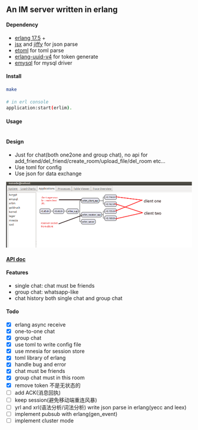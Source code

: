 ## An IM server written in erlang

#### Dependency

* [erlang 17.5](http://www.erlang.org/) +
* [jsx](https://github.com/talentdeficit/jsx) and [jiffy](https://github.com/davisp/jiffy) for json parse
* [etoml](https://github.com/kalta/etoml) for toml parse
* [erlang-uuid-v4](https://github.com/afiskon/erlang-uuid-v4) for token generate
* [emysql](https://github.com/Eonblast/Emysql) for mysql driver

#### Install

```bash
make

# in erl console
application:start(erlim).
```

#### Usage

```erlang
```

#### Design

* Just for chat(both one2one and group chat), no api for add_friend/del_friend/create_room/upload_file/del_room etc...
* Use toml for config
* Use json for data exchange

![structure of erlim](https://raw.githubusercontent.com/FlowerWrong/erlim/master/api/erlim_structure.png)

#### [API doc](https://github.com/FlowerWrong/erlim/tree/master/api)


#### Features

* single chat: chat must be friends
* group chat: whatsapp-like
* chat history both single chat and group chat

#### Todo

- [x] erlang async receive
- [x] one-to-one chat
- [x] group chat
- [x] use toml to write config file
- [x] use mnesia for session store
- [x] toml library of erlang
- [x] handle bug and error
- [x] chat must be friends
- [x] group chat must in this room
- [x] remove token 不是无状态的
- [ ] add ACK(消息回执)
- [ ] keep session(避免移动端重连风暴)
- [ ] yrl and xrl(语法分析/词法分析) write json parse in erlang(yecc and leex)
- [ ] implement pubsub with erlang(gen_event)
- [ ] implement cluster mode
